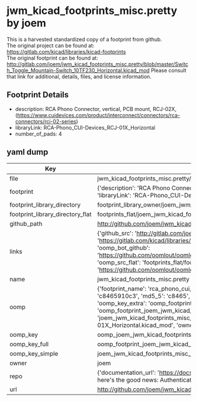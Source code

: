 # jwm_kicad_footprints_misc.pretty by joem  
This is a harvested standardized copy of a footprint from github.  
The original project can be found at:  
https://gitlab.com/kicad/libraries/kicad-footprints  
The original footprint can be found at:
http://gitlab.com/joem/jwm_kicad_footprints_misc.pretty/blob/master/Switch_Toggle_Mountain-Switch_10TF230_Horizontal.kicad_mod
Please consult that link for additional, details, files, and license information.  
## Footprint Details
* description: RCA Phono Connector, vertical, PCB mount, RCJ-02X, (https://www.cuidevices.com/product/interconnect/connectors/rca-connectors/rcj-02-series)  
* libraryLink: RCA-Phono_CUI-Devices_RCJ-01X_Horizontal  
* number_of_pads: 4  
## yaml dump  
| Key | Value |  
| --- | --- |  
| file | jwm_kicad_footprints_misc.pretty/RCA-Phono_CUI-Devices_RCJ-01X_Horizontal.kicad_mod |  
| footprint | {'description': 'RCA Phono Connector, vertical, PCB mount, RCJ-02X, (https://www.cuidevices.com/product/interconnect/connectors/rca-connectors/rcj-02-series)', 'libraryLink': 'RCA-Phono_CUI-Devices_RCJ-01X_Horizontal', 'number_of_pads': 4} |  
| footprint_library_directory | footprint_library_owner/joem_jwm_kicad_footprints_misc.pretty |  
| footprint_library_directory_flat | footprints_flat/joem_jwm_kicad_footprints_misc_rca_phono_cui_devices_rcj_01x_horizontal/working |  
| github_path | http://github.com/joem/jwm_kicad_footprints_misc.pretty/blob/master/RCA-Phono_CUI-Devices_RCJ-01X_Horizontal.kicad_mod |  
| links | {'github_src': 'http://gitlab.com/joem/jwm_kicad_footprints_misc.pretty/blob/master/Switch_Toggle_Mountain-Switch_10TF230_Horizontal.kicad_mod', 'github_src_repo': 'https://gitlab.com/kicad/libraries/kicad-footprints', 'oomp_bot': 'footprints/joem_jwm_kicad_footprints_misc_rca_phono_cui_devices_rcj_01x_horizontal/working', 'oomp_bot_github': 'https://github.com/oomlout/oomlout_oomp_footprint_bot/tree/main/footprints/joem_jwm_kicad_footprints_misc_rca_phono_cui_devices_rcj_01x_horizontal/working', 'oomp_src_flat': 'footprints_flat/footprints_flat/joem_jwm_kicad_footprints_misc_rca_phono_cui_devices_rcj_01x_horizontal/working', 'oomp_src_flat_github': 'https://github.com/oomlout/oomlout_oomp_footprint_src/tree/main/footprints_flat/joem_jwm_kicad_footprints_misc_rca_phono_cui_devices_rcj_01x_horizontal/working'} |  
| name | jwm_kicad_footprints_misc.pretty |  
| oomp | {'footprint_name': 'rca_phono_cui_devices_rcj_01x_horizontal', 'library_name': 'jwm_kicad_footprints_misc', 'md5': 'c8465910c33e8fac3bf8b614458f75d6', 'md5_10': 'c8465910c3', 'md5_5': 'c8465', 'md5_6': 'c84659', 'oomp_key': 'oomp_joem_jwm_kicad_footprints_misc_rca_phono_cui_devices_rcj_01x_horizontal', 'oomp_key_extra': 'oomp_footprint_joem_jwm_kicad_footprints_misc_rca_phono_cui_devices_rcj_01x_horizontal', 'oomp_key_full': 'oomp_footprint_joem_jwm_kicad_footprints_misc_rca_phono_cui_devices_rcj_01x_horizontal_c84659', 'oomp_key_simple': 'joem_jwm_kicad_footprints_misc_rca_phono_cui_devices_rcj_01x_horizontal', 'original_filename': 'jwm_kicad_footprints_misc.pretty/RCA-Phono_CUI-Devices_RCJ-01X_Horizontal.kicad_mod', 'owner_name': 'joem'} |  
| oomp_key | oomp_joem_jwm_kicad_footprints_misc_rca_phono_cui_devices_rcj_01x_horizontal |  
| oomp_key_full | oomp_footprint_joem_jwm_kicad_footprints_misc_rca_phono_cui_devices_rcj_01x_horizontal |  
| oomp_key_simple | joem_jwm_kicad_footprints_misc_rca_phono_cui_devices_rcj_01x_horizontal |  
| owner | joem |  
| repo | {'documentation_url': 'https://docs.github.com/rest/overview/resources-in-the-rest-api#rate-limiting', 'message': "API rate limit exceeded for 84.66.173.59. (But here's the good news: Authenticated requests get a higher rate limit. Check out the documentation for more details.)"} |  
| url | http://github.com/joem/jwm_kicad_footprints_misc.pretty |  

